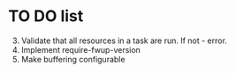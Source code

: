 # TO DO list

3. Validate that all resources in a task are run. If not - error.
6. Implement require-fwup-version
9. Make buffering configurable
